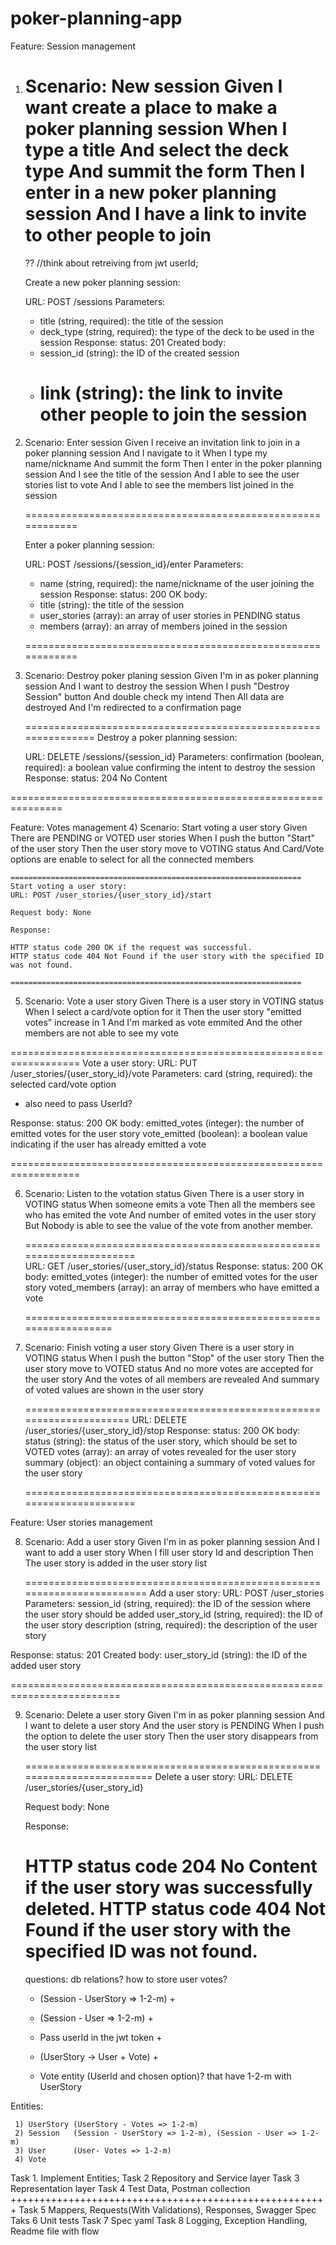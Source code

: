 # poker-planning-app


Feature: Session management
1) Scenario: New session
   Given I want create a place to make a poker planning session
   When I type a title
   And select the deck type
   And summit the form
   Then I enter in a new poker planning session
   And I have a link to invite to other people to join
   ==========================================================

   ?? //think about retreiving from jwt userId;

   Create a new poker planning session:

   URL: POST /sessions
   Parameters:
   - title (string, required): the title of the session
   - deck_type (string, required): the type of the deck to be used in the session
   Response:
   status: 201 Created
   body:
    - session_id (string): the ID of the created session
    - link (string): the link to invite other people to join the session
      ===========================================================
2) Scenario: Enter session
   Given I receive an invitation link to join in a poker planning session
   And I navigate to it
   When I type my name/nickname
   And summit the form
   Then I enter in the poker planning session
   And I see the title of the session
   And I able to see the user stories list to vote
   And I able to see the members list joined in the session

   ============================================================

   Enter a poker planning session:

   URL: POST /sessions/{session_id}/enter
   Parameters:
   - name (string, required): the name/nickname of the user joining the session
   Response:
   status: 200 OK
   body:
   - title (string): the title of the session
   - user_stories (array): an array of user stories in PENDING status
   - members (array): an array of members joined in the session

   ============================================================


3) Scenario: Destroy poker planing session
   Given I'm in as poker planning session
   And I want to destroy the session
   When I push "Destroy Session" button
   And double check my intend
   Then All data are destroyed
   And I'm redirected to a confirmation page

   ===============================================================
   Destroy a poker planning session:

   URL: DELETE /sessions/{session_id}
   Parameters:
   confirmation (boolean, required): a boolean value confirming the intent to destroy the session
   Response:
   status: 204 No Content

   
===============================================================


Feature: Votes management
4)  Scenario: Start voting a user story
    Given There are PENDING or VOTED user stories
    When I push the button "Start" of the user story
    Then the user story move to VOTING status
    And Card/Vote options are enable to select for all the connected members


	=================================================================
    Start voting a user story:
    URL: POST /user_stories/{user_story_id}/start

    Request body: None

    Response:

    HTTP status code 200 OK if the request was successful.
    HTTP status code 404 Not Found if the user story with the specified ID was not found.
	
	=================================================================


5) Scenario: Vote a user story
   Given There is a user story in VOTING status
   When I select a card/vote option for it
   Then the user story "emitted votes" increase in 1
   And I'm marked as vote emmited
   And the other members are not able to see my vote


==================================================================
Vote a user story:
URL: PUT /user_stories/{user_story_id}/vote
Parameters:
card (string, required): the selected card/vote option

* also need to pass UserId?

Response:
status: 200 OK
body:
emitted_votes (integer): the number of emitted votes for the user story
vote_emitted (boolean): a boolean value indicating if the user has already emitted a vote

    
==================================================================


6) Scenario: Listen to the votation status
   Given There is a user story in VOTING status
   When someone emits a vote
   Then all the members see who has emited the vote
   And number of emited votes in the user story
   But Nobody is able to see the value of the vote from another member.

   ======================================================================   
   URL: GET /user_stories/{user_story_id}/status
   Response:
   status: 200 OK
   body:
   emitted_votes (integer): the number of emitted votes for the user story
   voted_members (array): an array of members who have emitted a vote

   ==================================================================

7) Scenario: Finish voting a user story
   Given There is a user story in VOTING status
   When I push the button "Stop" of the user story
   Then the user story move to VOTED status
   And no more votes are accepted for the user story
   And the votes of all members are revealed
   And summary of voted values are shown in the user story

   =====================================================================
   URL: DELETE /user_stories/{user_story_id}/stop
   Response:
   status: 200 OK
   body:
   status (string): the status of the user story, which should be set to VOTED
   votes (array): an array of votes revealed for the user story
   summary (object): an object containing a summary of voted values for the user story

   ======================================================================

Feature: User stories management

8) Scenario: Add a user story
   Given I'm in as poker planning session
   And I want to add a user story
   When I fill user story Id and description
   Then The user story is added in the user story list

   ========================================================================
   Add a user story:
   URL: POST /user_stories
   Parameters:
   session_id (string, required): the ID of the session where the user story should be added
   user_story_id (string, required): the ID of the user story
   description (string, required): the description of the user story

Response:
status: 201 Created
body:
user_story_id (string): the ID of the added user story
   
=========================================================================

9) Scenario: Delete a user story
   Given I'm in as poker planning session
   And I want to delete a user story
   And the user story is PENDING
   When I push the option to delete the user story
   Then the user story disappears from the user story list

   =========================================================================
   Delete a user story:
   URL: DELETE /user_stories/{user_story_id}

   Request body: None

   Response:

   HTTP status code 204 No Content if the user story was successfully deleted.
   HTTP status code 404 Not Found if the user story with the specified ID was not found.
   =========================================================================

   questions:
   db relations?
   how to store user votes?
    * (Session - UserStory => 1-2-m) +
    * (Session - User => 1-2-m) +
    *  Pass userId in the jwt token +
    *  (UserStory -> User + Vote) +

    *  Vote entity (UserId and chosen option)? that have 1-2-m with UserStory


Entities:

     1) UserStory (UserStory - Votes => 1-2-m)
     2) Session   (Session - UserStory => 1-2-m), (Session - User => 1-2-m)
     3) User      (User- Votes => 1-2-m)
     4) Vote

Task 1.
Implement Entities;
Task 2
Repository and Service layer
Task 3 Representation layer
Task 4 Test Data, Postman collection
+++++++++++++++++++++++++++++++++++++++++++++++++++++++
Task 5 Mappers, Requests(With Validations), Responses, Swagger Spec
Taks 6 Unit tests
Task 7 Spec yaml
Task 8 Logging, Exception Handling, Readme file with flow